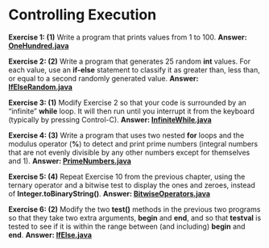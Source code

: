 # Controlling Execution

**Exercise 1: (1)** Write a program that prints values from 1 to 100.
**Answer: [OneHundred.java](src/main/java/OneHundred.java)**

**Exercise 2: (2)** Write a program that generates 25 random **int** values. 
For each value, use an **if-else** statement to classify it as greater than, 
less than, or equal to a second randomly generated value.
**Answer: [IfElseRandom.java](src/main/java/IfElseRandom.java)**

**Exercise 3: (1)** Modify Exercise 2 so that your code is surrounded 
by an “infinite” **while** loop. It will then run until you interrupt 
it from the keyboard (typically by pressing Control-C).
**Answer: [InfiniteWhile.java](src/main/java/InfiniteWhile.java)**

**Exercise 4: (3)** Write a program that uses two nested **for** loops 
and the modulus operator (**%**) to detect and print prime numbers 
(integral numbers that are not evenly divisible by any other numbers 
except for themselves and 1).
**Answer: [PrimeNumbers.java](src/main/java/PrimeNumbers.java)**

**Exercise 5: (4)** Repeat Exercise 10 from the previous chapter, 
using the ternary operator and a bitwise test to display the ones 
and zeroes, instead of **Integer.toBinaryString()**.
**Answer: [BitwiseOperators.java](src/main/java/BitwiseOperators.java)**

**Exercise 6: (2)** Modify the two **test()** methods in the previous
two programs so that they take two extra arguments, **begin** and **end**,
and so that **testval** is tested to see if it is within the range 
between (and including) **begin** and **end**.
**Answer: [IfElse.java](src/main/java/IfElse.java)**
